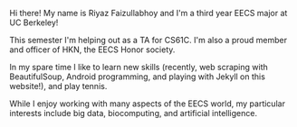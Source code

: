 Hi there! My name is Riyaz Faizullabhoy and I'm a third year EECS major at UC Berkeley!

This semester I'm helping out as a TA for CS61C.  I'm also a proud member and officer of HKN, the EECS Honor society.

In my spare time I like to learn new skills (recently, web scraping with BeautifulSoup, Android programming, and playing with Jekyll on this website!), and play tennis.

While I enjoy working with many aspects of the EECS world, my particular interests include big data, biocomputing, and artificial intelligence.
